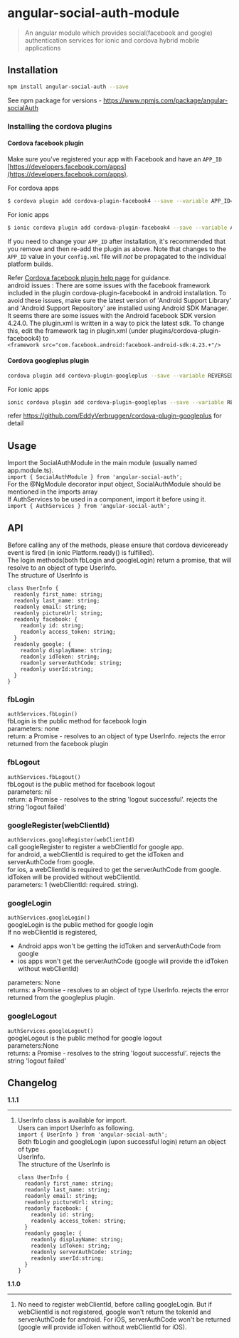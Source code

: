 # angular-social-auth-module

> An angular module which provides social(facebook and google) authentication services for ionic and cordova hybrid mobile applications

## Installation
```bash
npm install angular-social-auth --save
```
See npm package for versions - https://www.npmjs.com/package/angular-socialAuth

### Installing the cordova plugins

#### Cordova facebook plugin
Make sure you've registered your  app with Facebook and have an `APP_ID` [https://developers.facebook.com/apps](https://developers.facebook.com/apps).

For cordova apps
```bash
$ cordova plugin add cordova-plugin-facebook4 --save --variable APP_ID="123456789" --variable APP_NAME="myApplication"
```
For ionic apps
```bash
$ ionic cordova plugin add cordova-plugin-facebook4 --save --variable APP_ID="123456789" --variable APP_NAME="myApplication"
```
If you need to change your `APP_ID` after installation, it's recommended that you remove and then re-add the plugin as above. Note that changes to the `APP_ID` value in your `config.xml` file will *not* be propagated to the individual platform builds.  

Refer [Cordova facebook plugin help page](https://github.com/jeduan/cordova-plugin-facebook4/blob/master/README.md) for guidance.  
android issues :
There are some issues with the facebook framework included in the plugin cordova-plugin-facebook4 in android installation.
To avoid these issues, make sure the latest version of 'Android Support Library' and 'Android Support Repository' are installed 
using Android SDK Manager.
It seems there are some issues with the Android facebook SDK version 4.24.0. The plugin.xml is written in a way to pick 
the latest sdk. To change this, edit the framework tag in plugin.xml (under plugins/cordova-plugin-facebook4) to  
`<framework src="com.facebook.android:facebook-android-sdk:4.23.+"/>`

#### Cordova googleplus plugin
```bash
cordova plugin add cordova-plugin-googleplus --save --variable REVERSED_CLIENT_ID=myreversedclientid
```
For ionic apps
```bash
ionic cordova plugin add cordova-plugin-googleplus --save --variable REVERSED_CLIENT_ID=myreversedclientid
```
refer https://github.com/EddyVerbruggen/cordova-plugin-googleplus for detail

## Usage
Import the SocialAuthModule in the main module (usually named app.module.ts).  
	`import { SocialAuthModule } from 'angular-social-auth';`  
For the @NgModule decorator input object, SocialAuthModule should be mentioned in the imports array  
If AuthServices to be used in a component, import it before using it.  
	`import { AuthServices } from 'angular-social-auth';`

## API
Before calling any of the methods, please ensure that cordova deviceready event is fired (in ionic Platform.ready() is fulfilled).  
The login methods(both fbLogin and googleLogin) return a promise, that will resolve to an object of type UserInfo.  
The structure of UserInfo is  
```
class UserInfo {
  readonly first_name: string;  
  readonly last_name: string;
  readonly email: string;
  readonly pictureUrl: string;
  readonly facebook: {
    readonly id: string;
    readonly access_token: string;
  }
  readonly google: {
    readonly displayName: string;
    readonly idToken: string;
    readonly serverAuthCode: string;
    readonly userId:string;
  }
}
```
### fbLogin
`authServices.fbLogin()`  
fbLogin is the public method for facebook login  
parameters: none  
return: a Promise - resolves to an object of type UserInfo. rejects the error returned from the facebook plugin



### fbLogout
`authServices.fbLogout()`  
fbLogout is the public method for facebook logout  
parameters: nil  
return: a Promise - resolves to the string 'logout successful'. rejects the string 'logout failed'

### googleRegister(webClientId)
`authServices.googleRegister(webClientId)`  
call googleRegister to register a webClientId for google app.  
for android, a webClientId is required to get the idToken  and serverAuthCode from google.  
for ios, a webClientId is required to get the serverAuthCode from google. idToken will be provided without webClientId.  
parameters: 1  (webClientId: required. string).

### googleLogin
`authServices.googleLogin()`  
googleLogin is the public method for google login  
If no webClientId is registered,  
 - Android apps won't be getting the idToken  and serverAuthCode from google 
 - ios apps won't get the serverAuthCode (google will provide the idToken without webClientId)

parameters: None  
returns: a Promise - resolves to an object of type UserInfo. rejects the error returned from the googleplus plugin.

### googleLogout
`authServices.googleLogout()`  
googleLogout is the public method for google logout  
parameters:None  
returns: a Promise - resolves to the string 'logout successful'. rejects the string 'logout failed'
	
## Changelog  
**1.1.1**  

----------
 1. UserInfo class is available for import.  
    Users can import UserInfo as following.  
    `import { UserInfo } from 'angular-social-auth';`   
    Both fbLogin and googleLogin (upon successful login) return an object of type  
    UserInfo.  
    The structure of the UserInfo is  
    ```
	class UserInfo {
      readonly first_name: string;  
      readonly last_name: string;
      readonly email: string;
      readonly pictureUrl: string;
      readonly facebook: {
        readonly id: string;
        readonly access_token: string;
      }
      readonly google: {
        readonly displayName: string;
        readonly idToken: string;
        readonly serverAuthCode: string;
        readonly userId:string;
      }
    }
	```
**1.1.0**  

----------
 1. No need to register webClientId, before calling googleLogin. But if
    webClientId is not registered, google won't return the tokenId and
    serverAuthCode for android. For iOS, serverAuthCode won't be
    returned (google will provide idToken without webClientId for iOS).

